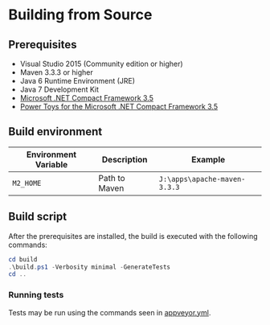 # Building from Source

## Prerequisites

* Visual Studio 2015 (Community edition or higher)
* Maven 3.3.3 or higher
* Java 6 Runtime Environment (JRE)
* Java 7 Development Kit
* [Microsoft .NET Compact Framework 3.5](https://download.microsoft.com/download/c/b/e/cbe1c611-7f2f-4bcf-921d-2df718591e1e/NETCFSetupv35.msi)
* [Power Toys for the Microsoft .NET Compact Framework 3.5](https://download.microsoft.com/download/f/a/c/fac1342d-044d-4d88-ae97-d278ef697064/NETCFv35PowerToys.msi)

## Build environment

| Environment Variable | Description | Example |
| --- | --- | --- |
| `M2_HOME` | Path to Maven | `J:\apps\apache-maven-3.3.3` |

## Build script

After the prerequisites are installed, the build is executed with the following commands:

```powershell
cd build
.\build.ps1 -Verbosity minimal -GenerateTests
cd ..
```

### Running tests

Tests may be run using the commands seen in [appveyor.yml](appveyor.yml).
